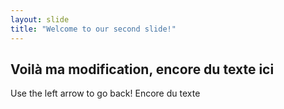 ```yaml
---
layout: slide
title: "Welcome to our second slide!"
---
```

Voilà ma modification, encore du texte ici
---
Use the left arrow to go back!
Encore du texte
